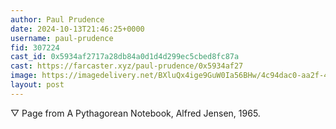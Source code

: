 ```yaml
---
author: Paul Prudence
date: 2024-10-13T21:46:25+0000
username: paul-prudence
fid: 307224
cast_id: 0x5934af2717a28db84a0d1d4d299ec5cbed8fc87a
cast: https://farcaster.xyz/paul-prudence/0x5934af27
image: https://imagedelivery.net/BXluQx4ige9GuW0Ia56BHw/4c94dac0-aa2f-4200-ddde-6edf034a1600/original
layout: post
---
```


▽ Page from A Pythagorean Notebook, Alfred Jensen, 1965.

<img src='https://imagedelivery.net/BXluQx4ige9GuW0Ia56BHw/4c94dac0-aa2f-4200-ddde-6edf034a1600/original' alt='' referrerpolicy='no-referrer'/>
